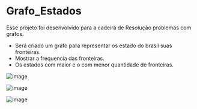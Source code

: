 # Grafo_Estados

Esse projeto foi desenvolvido para a cadeira de Resolução problemas com grafos.

- Será criado um grafo para representar os estado do brasil suas fronteiras.
- Mostrar a frequencia das fronteiras.
- Os estados com maior e o com menor quantidade de fronteiras.

![image](https://user-images.githubusercontent.com/104148028/221659390-b956c7f8-451c-4540-88a8-e6f79ba0181d.png)

![image](https://user-images.githubusercontent.com/104148028/221659493-0b120376-8e39-4b8f-869f-6475c7862bf1.png)

![image](https://user-images.githubusercontent.com/104148028/221659581-377609ab-1995-454c-955d-069e2ee93838.png)
